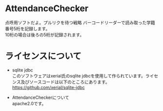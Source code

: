 # AttendanceChecker
点呼用ソフトだよ。プルリクを待つ戦略
バーコードリーダーで読み取った学籍番号5桁を記録します。  
10桁の場合は後ろの5桁が記録されます。  

# ライセンスについて  
- sqlite jdbc  
このソフトウェアはxerial氏のsqlite jdbcを使用して作られています。ライセンス及びソースコードは以下のところにあります。  
https://github.com/xerial/sqlite-jdbc  
  
- AttendanceCheckerについて  
apache2.0です。
